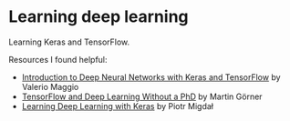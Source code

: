 # Learning deep learning
Learning Keras and TensorFlow.

Resources I found helpful:
* [Introduction to Deep Neural Networks with Keras and TensorFlow](https://github.com/leriomaggio/deep-learning-keras-tensorflow) by Valerio Maggio
* [TensorFlow and Deep Learning Without a PhD](https://codelabs.developers.google.com/codelabs/cloud-tensorflow-mnist/) by Martin Görner
* [Learning Deep Learning with Keras](http://p.migdal.pl/2017/04/30/teaching-deep-learning.html) by Piotr Migdał
